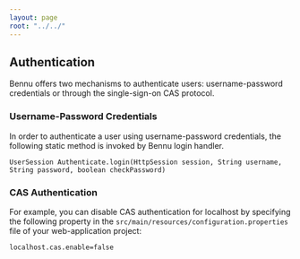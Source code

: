 ```yaml
---
layout: page
root: "../../"
---
```


## Authentication

Bennu offers two mechanisms to authenticate users: username-password credentials or through the single-sign-on CAS protocol.

### Username-Password Credentials
In order to authenticate a user using username-password credentials, the following static method is invoked by Bennu login handler.


	UserSession Authenticate.login(HttpSession session, String username, String password, boolean checkPassword)


### CAS Authentication

For example, you can disable CAS authentication for localhost by specifying the following property in the ```src/main/resources/configuration.properties``` file of your web-application project:

	localhost.cas.enable=false
